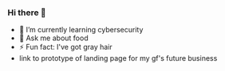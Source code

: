 ### Hi there 👋

- 🌱 I’m currently learning cybersecurity
- 💬 Ask me about food
- ⚡ Fun fact: I've got gray hair
- link to prototype of landing page for my gf's future business

